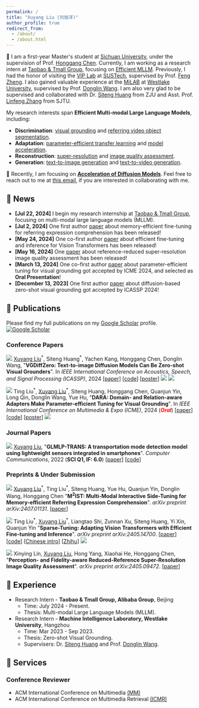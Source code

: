 ```yaml
---
permalink: /
title: "Xuyang Liu (刘旭洋)"
author_profile: true
redirect_from: 
  - /about/
  - /about.html
---
```



🌈 I am a first-year Master's student at [Sichuan University](https://en.scu.edu.cn/), under the supervision of Prof. [Honggang Chen](https://sites.google.com/view/honggangchen/). Currently, I am working as a research intern at [Taobao & Tmall Group](https://talent.taotian.com/), focusing on [Efficient MLLM](https://github.com/lijiannuist/Efficient-Multimodal-LLMs-Survey). Previously, I had the honor of visiting the [VIP Lab](https://zhengfenglab.com/) at [SUSTech](https://www.sustech.edu.cn/en/), supervised by Prof. [Feng Zheng](https://faculty.sustech.edu.cn/?tagid=fengzheng&go=1&iscss=1&snapid=1&lang=en). I also gained valuable experience at the [MiLAB](https://milab.westlake.edu.cn/) at [Westlake University](https://www.westlake.edu.cn/), supervised by Prof. [Donglin Wang](https://en.westlake.edu.cn/faculty/donglin-wang.html). I am also very glad to be supervised and collaborated with Dr. [Siteng Huang](https://kyonhuang.top/) from ZJU and Asst. Prof. [Linfeng Zhang](http://www.zhanglinfeng.tech/) from SJTU.

My research interests span **Efficient Multi-modal Large Language Models**, including:

* **Discrimination**: [visual grounding](https://github.com/TheShadow29/awesome-grounding) and [referring video object segmentation](https://github.com/gaomingqi/Awesome-Video-Object-Segmentation).
* **Adaptation**: [parameter-efficient transfer learning](https://github.com/synbol/Awesome-Parameter-Efficient-Transfer-Learning) and [model acceleration](https://github.com/MingSun-Tse/Efficient-Deep-Learning).  
* **Reconstruction**: [super-resolution](https://github.com/ChaofWang/Awesome-Super-Resolution) and [image quality assessment](https://github.com/chaofengc/Awesome-Image-Quality-Assessment).
* **Generation**: [text-to-image generation](https://github.com/AlonzoLeeeooo/awesome-text-to-image-studies) and [text-to-video generation](https://github.com/soraw-ai/Awesome-Text-to-Video-Generation).

📢 Recently, I am focusing on **[Acceleration of Diffusion Models](https://github.com/xuyang-liu16/Awesome-Diffusion-Acceleration)**. Feel free to reach out to me at [this email](mailto:liuxuyang@stu.scu.edu.cn), if you are interested in collaborating with me.


## 📰 News
* **[Jul 22, 2024]** I begin my research internship at [Taobao & Tmall Group](https://talent.taotian.com/), focusing on multi-modal large language models (MLLM).
* **[Jul 2, 2024]** One first author [paper](https://arxiv.org/abs/2407.01131) about memory-efficient fine-tuning for referring expression comprehension has been released!
* **[May 24, 2024]** One co-first author [paper](https://arxiv.org/abs/2405.14700) about efficient fine-tuning and inference for Vision Transformers has been released!
* **[May 16, 2024]** One [paper](https://arxiv.org/abs/2405.09472) about reference-reduced super-resolution image quality assessment has been released!
* **[March 13, 2024]** One co-first author [paper](https://arxiv.org/abs/2405.06217) about parameter-efficient tuning for visual grounding got accepted by ICME 2024, and selected as **Oral Presentation**!
* **[December 13, 2023]** One first author [paper](https://arxiv.org/abs/2309.01141) about diffusion-based zero-shot visual grounding got accepted by ICASSP 2024!


## 📃 Publications 
Please find my full publications on my [Google Scholar](https://scholar.google.com/citations?user=9VhMC1QAAAAJ&hl=en) profile. <a href="https://scholar.google.com/citations?user=9VhMC1QAAAAJ" target="_blank"><img src="https://img.shields.io/badge/dynamic/json?label=Paper%20Citations&query=total_citations&url=https%3A%2F%2Fcse.bth.se%2F~fer%2Fgooglescholar-api%2Fgooglescholar.php%3Fuser%3D9VhMC1QAAAAJ&logo=googlescholar&style=social" alt="Google Scholar"></a>

### Conference Papers

<a href="https://ieeexplore.ieee.org/document/10445945" target="_blank"><img src="https://img.shields.io/badge/ICASSP-2024-blue?style=flat-square"></a> <u>Xuyang Liu</u><sup>\*</sup>, Siteng Huang<sup>\*</sup>, Yachen Kang, Honggang Chen, Donglin Wang, &quot;**VGDiffZero: Text-to-image Diffusion Models Can Be Zero-shot Visual Grounders**&quot;. In *IEEE International Conference on Acoustics, Speech, and Signal Processing (ICASSP)*, 2024 [[paper](https://arxiv.org/pdf/2309.01141.pdf)] [[code](https://github.com/xuyang-liu16/VGDiffZero)] [[poster](/files/ICASSP-2024-VGDiffZero-Poster.pdf)] <a href="https://github.com/xuyang-liu16/VGDiffZero" target="_blank"><img src="https://img.shields.io/github/stars/xuyang-liu16/VGDiffZero?style=social"></a> <a href="https://scholar.google.com/citations?view_op=view_citation&hl=zh-CN&user=9VhMC1QAAAAJ&citation_for_view=9VhMC1QAAAAJ:qjMakFHDy7sC" target="_blank"><img src="https://img.shields.io/badge/dynamic/json?label=citations&query=publications.0.citations&url=https%3A%2F%2Fcse.bth.se%2F~fer%2Fgooglescholar-api%2Fgooglescholar.php%3Fuser%3D9VhMC1QAAAAJ&logo=googlescholar&style=social"></a>

<a href="https://2024.ieeeicme.org/" target="_blank"><img src="https://img.shields.io/badge/ICME-2024-blue?style=flat-square"></a> Ting Liu<sup>\*</sup>, <u>Xuyang Liu</u><sup>\*</sup>, Siteng Huang, Honggang Chen, Quanjun Yin, Long Qin, Donglin Wang, Yue Hu, &quot;**DARA: Domain- and Relation-aware Adapters Make Parameter-efficient Tuning for Visual Grounding**&quot;. In *IEEE International Conference on Multimedia & Expo (ICME)*, 2024 (<span style="color: red">***Oral***</span>) [[paper](https://arxiv.org/pdf/2405.06217)] [[code](https://github.com/liuting20/DARA)] [[poster](/files/ICME-2024-DARA-Poster.pdf)] <a href="https://github.com/liuting20/DARA" target="_blank"><img src="https://img.shields.io/github/stars/liuting20/DARA?style=social"></a>


### Journal Papers

<a href="https://www.sciencedirect.com/science/article/abs/pii/S0140366422002535" target="_blank"><img src="https://img.shields.io/badge/COMPUT COMMUN-2022-green?style=flat-square"></a> <u>Xuyang Liu</u>, &quot;**GLMLP-TRANS: A transportation mode detection model using lightweight sensors integrated in smartphones**&quot;. *Computer Communications*, 2022 (**SCI Q1, IF: 6.0**) [[paper](https://www.sciencedirect.com/science/article/abs/pii/S0140366422002535)] [[code](https://github.com/xuyang-liu16/GLMLP-TRANS)] 


### Preprints & Under Submission

<a href="https://arxiv.org/abs/2407.01131" target="_blank"><img src="https://img.shields.io/badge/arXiv-2407.01131-B31B1B?style=flat-square"></a> <u>Xuyang Liu</u><sup>\*</sup>, Ting Liu<sup>\*</sup>, Siteng Huang, Yue Hu, Quanjun Yin, Donglin Wang, Honggang Chen &quot;**M<sup>2</sup>IST: Multi-Modal Interactive Side-Tuning for Memory-efficient Referring Expression Comprehension**&quot;. *arXiv preprint arXiv:2407.01131*. [[paper](https://arxiv.org/pdf/2407.01131)]

<a href="https://arxiv.org/abs/2405.14700" target="_blank"><img src="https://img.shields.io/badge/arXiv-2405.14700-B31B1B?style=flat-square"></a> Ting Liu<sup>\*</sup>, <u>Xuyang Liu</u><sup>\*</sup>, Liangtao Shi, Zunnan Xu, Siteng Huang, Yi Xin, Quanjun Yin &quot;**Sparse-Tuning: Adapting Vision Transformers with Efficient Fine-tuning and Inference**&quot;. *arXiv preprint arXiv:2405.14700*. [[paper](https://arxiv.org/pdf/2405.14700)] [[code](https://github.com/liuting20/Sparse-Tuning)] [[Chinese intro](https://mp.weixin.qq.com/s/B1qRcFV1oq4p875ujXiEow)] [[Zhihu](https://zhuanlan.zhihu.com/p/702216557)] <a href="https://github.com/liuting20/Sparse-Tuning" target="_blank"><img src="https://img.shields.io/github/stars/liuting20/Sparse-Tuning?style=social"></a>

<a href="https://arxiv.org/abs/2405.09472" target="_blank"><img src="https://img.shields.io/badge/arXiv-2405.09472-B31B1B?style=flat-square"></a> Xinying Lin, <u>Xuyang Liu</u>, Hong Yang, Xiaohai He, Honggang Chen, &quot;**Perception- and Fidelity-aware Reduced-Reference Super-Resolution Image Quality Assessment**&quot;. *arXiv preprint arXiv:2405.09472*. [[paper](https://arxiv.org/pdf/2405.09472)] 


## 💼 Experience
* Research Intern - **Taobao & Tmall Group, Alibaba Group**, Beijing
  * Time: July 2024 - Present.
  * Thesis: Multi-modal Large Language Models (MLLM).
* Research Intern - **Machine Intelligence Laboratory, Westlake University**, Hangzhou
  * Time: Mar 2023 - Sep 2023.
  * Thesis: Zero-shot Visual Grounding.
  * Supervisers: Dr. [Siteng Huang](https://kyonhuang.top/) and Prof. [Donglin Wang](https://en.westlake.edu.cn/faculty/donglin-wang.html).
   

## 📠 Services

### Conference Reviewer
* ACM International Conference on Multimedia [(MM)](https://2024.acmmm.org/)
* ACM International Conference on Multimedia Retrieval [(ICMR)](http://icmr2024.org/)

